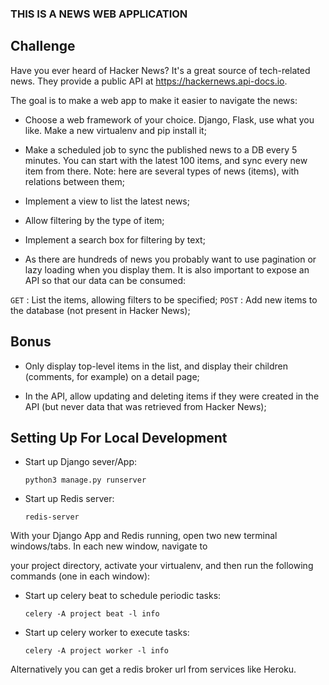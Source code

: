 ### THIS IS A NEWS WEB APPLICATION

## Challenge

Have you ever heard of Hacker News? It's a great source of tech-related news. They provide a public API at https://hackernews.api-docs.io.

The goal is to make a web app to make it easier to navigate the news:

- Choose a web framework of your choice. Django, Flask, use what you like. Make a new virtualenv and pip install it;

- Make a scheduled job to sync the published news to a DB every 5 minutes. You can start with the latest 100 items, and sync every new item from there. Note: here are several types of news (items), with relations between them;

- Implement a view to list the latest news;

- Allow filtering by the type of item;

- Implement a search box for filtering by text;

- As there are hundreds of news you probably want to use pagination or lazy loading when you display them.
It is also important to expose an API so that our data can be consumed:

`GET` : List the items, allowing filters to be specified;
`POST` : Add new items to the database (not present in Hacker News);


## Bonus

- Only display top-level items in the list, and display their children (comments, for example) on a detail page;

- In the API, allow updating and deleting items if they were created in the API (but never data that was retrieved from Hacker News);


## Setting Up For Local Development

* Start up Django sever/App:

    ```
    python3 manage.py runserver
    ```

* Start up Redis server:

    ```
    redis-server
    ```
With your Django App and Redis running, open two new terminal windows/tabs. In each new window, navigate to 

your project directory, activate your virtualenv, and then run the following commands (one in each window):

* Start up celery beat to schedule periodic tasks:

    ```
    celery -A project beat -l info
    ```

* Start up celery worker to execute tasks:

    ```
    celery -A project worker -l info
    ```
Alternatively you can get a redis broker url from services like Heroku.
